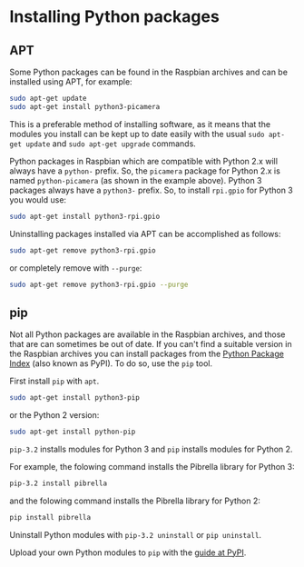 # Installing Python packages

## APT

Some Python packages can be found in the Raspbian archives and can be installed using APT, for example:

```bash
sudo apt-get update
sudo apt-get install python3-picamera
```

This is a preferable method of installing software, as it means that the modules you install can be kept up to date easily with the usual `sudo apt-get update` and `sudo apt-get upgrade` commands.

Python packages in Raspbian which are compatible with Python 2.x will always have a `python-` prefix. So, the `picamera` package for Python 2.x is named `python-picamera` (as shown in the example above). Python 3 packages always have a `python3-` prefix. So, to install `rpi.gpio` for Python 3 you would use:

```bash
sudo apt-get install python3-rpi.gpio
```

Uninstalling packages installed via APT can be accomplished as follows:

```bash
sudo apt-get remove python3-rpi.gpio
```

or completely remove with `--purge`:

```bash
sudo apt-get remove python3-rpi.gpio --purge
```

## pip

Not all Python packages are available in the Raspbian archives, and those that are can sometimes be out of date. If you can't find a suitable version in the Raspbian archives you can install packages from the [Python Package Index](http://pypi.python.org/) (also known as PyPI). To do so, use the `pip` tool.

First install `pip` with `apt`.

```bash
sudo apt-get install python3-pip
```

or the Python 2 version:

```bash
sudo apt-get install python-pip
```

`pip-3.2` installs modules for Python 3 and `pip` installs modules for Python 2.

For example, the folowing command installs the Pibrella library for Python 3:

```bash
pip-3.2 install pibrella
```

and the folowing command installs the Pibrella library for Python 2:

```bash
pip install pibrella
```

Uninstall Python modules with `pip-3.2 uninstall` or `pip uninstall`.

Upload your own Python modules to `pip` with the [guide at PyPI](https://wiki.python.org/moin/CheeseShopTutorial#Submitting_Packages_to_the_Package_Index).
